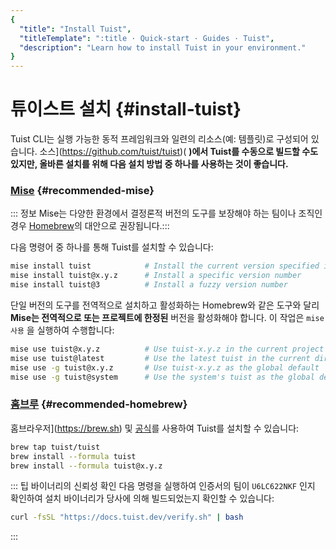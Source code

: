 ```yaml
---
{
  "title": "Install Tuist",
  "titleTemplate": ":title · Quick-start · Guides · Tuist",
  "description": "Learn how to install Tuist in your environment."
}
---
```

# 튜이스트 설치 {#install-tuist}

Tuist CLI는 실행 가능한 동적 프레임워크와 일련의 리소스(예: 템플릿)로 구성되어 있습니다.
소스](https://github.com/tuist/tuist)( **)에서 Tuist를 수동으로 빌드할 수도 있지만, 올바른 설치를 위해 다음
설치 방법 중 하나를 사용하는 것이 좋습니다.**

### <a href="https://github.com/jdx/mise">Mise</a> {#recommended-mise}

::: 정보 Mise는 다양한 환경에서 결정론적 버전의 도구를 보장해야 하는 팀이나 조직인 경우
[Homebrew](https://brew.sh)의 대안으로 권장됩니다.:::

다음 명령어 중 하나를 통해 Tuist를 설치할 수 있습니다:

```bash
mise install tuist            # Install the current version specified in .tool-versions/.mise.toml
mise install tuist@x.y.z      # Install a specific version number
mise install tuist@3          # Install a fuzzy version number
```

단일 버전의 도구를 전역적으로 설치하고 활성화하는 Homebrew와 같은 도구와 달리 **Mise는 전역적으로 또는 프로젝트에 한정된** 버전을
활성화해야 합니다. 이 작업은 `mise 사용` 을 실행하여 수행합니다:

```bash
mise use tuist@x.y.z          # Use tuist-x.y.z in the current project
mise use tuist@latest         # Use the latest tuist in the current directory
mise use -g tuist@x.y.z       # Use tuist-x.y.z as the global default
mise use -g tuist@system      # Use the system's tuist as the global default
```

### <a href="https://brew.sh">홈브루</a> {#recommended-homebrew}

홈브라우저](https://brew.sh) 및 [공식](https://github.com/tuist/homebrew-tuist)를 사용하여
Tuist를 설치할 수 있습니다:

```bash
brew tap tuist/tuist
brew install --formula tuist
brew install --formula tuist@x.y.z
```

::: 팁 바이너리의 신뢰성 확인 다음 명령을 실행하여 인증서의 팀이 `U6LC622NKF` 인지 확인하여 설치 바이너리가 당사에 의해
빌드되었는지 확인할 수 있습니다:

```bash
curl -fsSL "https://docs.tuist.dev/verify.sh" | bash
```
:::
